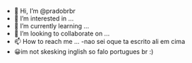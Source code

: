 - 👋 Hi, I’m @pradobrbr
- 👀 I’m interested in ...
- 🌱 I’m currently learning ...
- 💞️ I’m looking to collaborate on ...
- 📫 How to reach me ...
-nao sei oque ta escrito ali em cima
- 😀im not skesking inglish so falo portugues br :)
<!---
pradobrbr/pradobrbr is a ✨ special ✨ repository because its `README.md` (this file) appears on your GitHub profile.
You can click the Preview link to take a look at your changes.
--->
